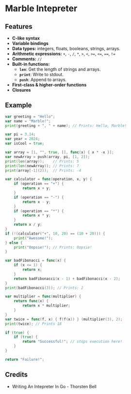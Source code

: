# Marble Intepreter

## Features

- **C-like syntax**
- **Variable bindings**
- **Data types:** integers, floats, booleans, strings, arrays.
- **Arithmetic expressions:** `+`, `-`, `/`, `*`, `>`, `<`, `>=`, `<=`, `==`, `!=`
- **Comments:** `//`
- **Built-in functions:**
  - **`len`**: Get the length of strings and arrays.
  - **`print`**: Write to stdout.
  - **`push`**: Append to arrays.
- **First-class & higher-order functions**
- **Closures**

## Example

```go
var greeting = "Hello";
var name = "Marble!";
print(greeting + ", " + name); // Prints: Hello, Marble!

var pi = 3.14;
var year = 2024;
var isCool = true;

var array = [1, "", true, [], func(x) { x * -x }];
var newArray = push(array, pi, [1, 2]);
print(len(array));    // Prints: 5
print(len(newArray)); // Prints: 7
print(array[-1](2));  // Prints: -4

var calculator = func(operation, x, y) {
    if (operation == "+") {
        return x + y;
    }
    if (operation == "-") {
        return x - y;
    }
    if (operation == "*") {
        return x * y;
    }
    return x / y;
}
if (!(calculator("+", 10, 20) == (10 + 20))) {
    print("Awesome!");
} else {
    print("Oopsie!"); // Prints: Oopsie!
}

var badFibonacci = func(x) {
    if (x <= 1) {
        return x;
    }
    return badFibonacci(x - 1) + badFibonacci(x - 2);
}
print(badFibonacci(3)); // Prints: 2

var multiplier = func(multiplier) {
    return func(x) {
        return x * multiplier;
    }
}
var twice = func(f, x) { f(f(x)) } (multiplier(3), 2);
print(twice); // Prints 18

if (true) {
    if (true) {
        return "Successful!"; // stops execution here!
    }
}

return "Failure!";
```

## Credits

- Writing An Intepreter In Go - Thorsten Bell
